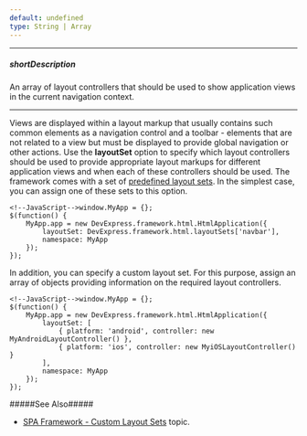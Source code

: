 ```yaml
---
default: undefined
type: String | Array
---
```

---
##### shortDescription
An array of layout controllers that should be used to show application views in the current navigation context.

---
Views are displayed within a layout markup that usually contains such common elements as a navigation control and a toolbar - elements that are not related to a view but must be displayed to provide global navigation or other actions. Use the **layoutSet** option to specify which layout controllers should be used to provide appropriate layout markups for different application views and when each of these controllers should be used. The framework comes with a set of [predefined layout sets](/concepts/40%20SPA%20Framework/13%20Built-in%20Layouts/7%20Ready-to-Use%20Layout%20Sets.md '/Documentation/Guide/SPA_Framework/Built-in_Layouts/#Ready-to-Use_Layout_Sets'). In the simplest case, you can assign one of these sets to this option.

    <!--JavaScript-->window.MyApp = {};
    $(function() {
        MyApp.app = new DevExpress.framework.html.HtmlApplication({
            layoutSet: DevExpress.framework.html.layoutSets['navbar'],
            namespace: MyApp
        });
    });

In addition, you can specify a custom layout set. For this purpose, assign an array of objects providing information on the required layout controllers.

    <!--JavaScript-->window.MyApp = {};
    $(function() {
        MyApp.app = new DevExpress.framework.html.HtmlApplication({
            layoutSet: [
                { platform: 'android', controller: new MyAndroidLayoutController() },
                { platform: 'ios', controller: new MyiOSLayoutController() }
            ],
            namespace: MyApp
        });
    });

#####See Also#####
- [SPA Framework - Custom Layout Sets](/concepts/40%20SPA%20Framework/13%20Built-in%20Layouts/8%20Custom%20Layout%20Sets.md '/Documentation/Guide/SPA_Framework/Built-in_Layouts#Custom_Layout_Sets') topic.